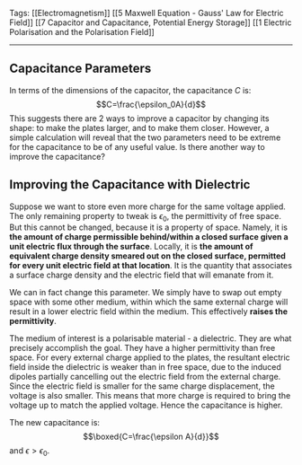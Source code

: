 Tags: [[Electromagnetism]] [[5 Maxwell Equation - Gauss' Law for Electric Field]] [[7 Capacitor and Capacitance, Potential Energy Storage]] [[1 Electric Polarisation and the Polarisation Field]] 
___
## Capacitance Parameters
In terms of the dimensions of the capacitor, the capacitance $C$ is:
$$C=\frac{\epsilon_0A}{d}$$
This suggests there are 2 ways to improve a capacitor by changing its shape: to make the plates larger, and to make them closer. However, a simple calculation will reveal that the two parameters need to be extreme for the capacitance to be of any useful value. Is there another way to improve the capacitance? 
## Improving the Capacitance with Dielectric
Suppose we want to store even more charge for the same voltage applied. The only remaining property to tweak is $\epsilon_0$, the permittivity of free space. But this cannot be changed, because it is a property of space. Namely, it is **the amount of charge permissible behind/within a closed surface given a unit electric flux through the surface**. Locally, it is **the amount of equivalent charge density smeared out on the closed surface, permitted for every unit electric field at that location**. It is the quantity that associates a surface charge density and the electric field that will emanate from it. 

We can in fact change this parameter. We simply have to swap out empty space with some other medium, within which the same external charge will result in a lower electric field within the medium. This effectively **raises the permittivity**. 

The medium of interest is a polarisable material - a dielectric. They are what precisely accomplish the goal. They have a higher permittivity than free space. For every external charge applied to the plates, the resultant electric field inside the dielectric is weaker than in free space, due to the induced dipoles partially cancelling out the electric field from the external charge. Since the electric field is smaller for the same charge displacement, the voltage is also smaller. This means that more charge is required to bring the voltage up to match the applied voltage. Hence the capacitance is higher.

The new capacitance is:
$$\boxed{C=\frac{\epsilon A}{d}}$$
and $\epsilon>\epsilon_0$. 
